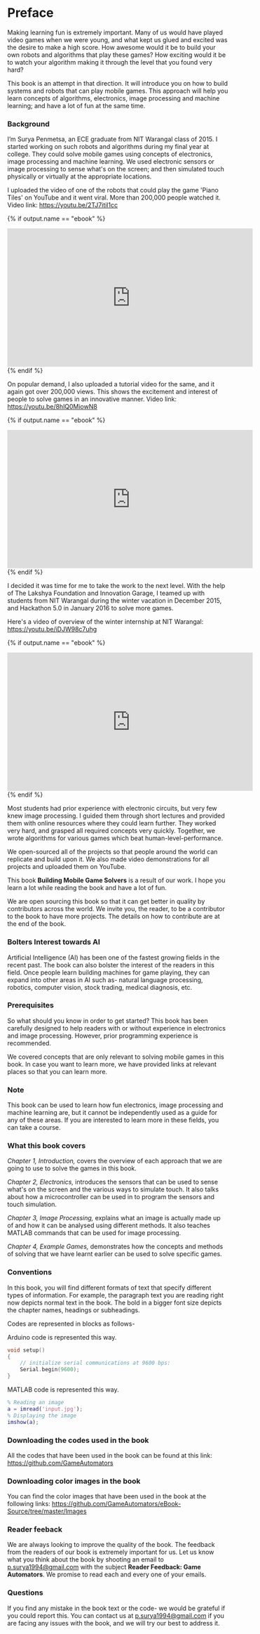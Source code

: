 # Preface

Making learning fun is extremely important. Many of us would have played video games when we were young, and what kept us glued and excited was the desire to make a high score. How awesome would it be to build your own robots and algorithms that play these games? How exciting would it be to watch your algorithm making it through the level that you found very hard?

This book is an attempt in that direction. It will introduce you on how to build systems and robots that can play mobile games. This approach will help you learn concepts of algorithms, electronics, image processing and machine learning; and have a lot of fun at the same time. 

### Background 

I’m Surya Penmetsa, an ECE graduate from NIT Warangal class of 2015. I started working on such robots and algorithms during my final year at college. They could solve mobile games using concepts of electronics, image processing and machine learning. We used electronic sensors or image processing to sense what's on the screen; and then simulated touch physically or virtually at the appropriate locations. 

I uploaded the video of one of the robots that could play the game 'Piano Tiles' on YouTube and it went viral. More than 200,000 people watched it. Video link: https://youtu.be/2TJ7itil1cc

{% if output.name == "ebook" %}
<div class="row" style="text-align:center;">
	<iframe width="560" height="315" src="https://www.youtube.com/embed/2TJ7itil1cc" frameborder="0" allowfullscreen></iframe>
</div>
{% endif %}

On popular demand, I also uploaded a tutorial video for the same, and it again got over 200,000 views. This shows the excitement and interest of people to solve games in an innovative manner. Video link: https://youtu.be/8hlQ0MiowN8

{% if output.name == "ebook" %}
<div class="row" style="text-align:center;">
	<iframe width="560" height="315" src="https://www.youtube.com/embed/8hlQ0MiowN8" frameborder="0" allowfullscreen></iframe>
</div>
{% endif %}

I decided it was time for me to take the work to the next level. With the help of The Lakshya Foundation and Innovation Garage, I teamed up with students from NIT Warangal during the winter vacation in December 2015, and Hackathon 5.0 in January 2016 to solve more games.

Here's a video of overview of the winter internship at NIT Warangal: https://youtu.be/iDJW98c7uhg

{% if output.name == "ebook" %}
<div class="row" style="text-align:center;">
	<iframe width="560" height="315" src="https://www.youtube.com/embed/iDJW98c7uhg" frameborder="0" allowfullscreen></iframe>
</div>
{% endif %}

Most students had prior experience with electronic circuits, but very few knew image processing. I guided them through short lectures and provided them with online resources where they could learn further. They worked very hard, and grasped all required concepts very quickly. Together, we wrote algorithms for various games which beat human-level-performance. 

We open-sourced all of the projects so that people around the world can replicate and build upon it. We also made video demonstrations for all projects and uploaded them on YouTube. 

This book **Building Mobile Game Solvers** is a result of our work. I hope you learn a lot while reading the book and have a lot of fun. 

We are open sourcing this book so that it can get better in quality by contributors across the world. We invite you, the reader, to be a contributor to the book to have more projects. The details on how to contribute are at the end of the book.

### Bolters Interest towards AI

Artificial Intelligence (AI) has been one of the fastest growing fields in the recent past. The book can also bolster the interest of the readers in this field. Once people learn building machines for game playing, they can expand into other areas in AI such as- natural language processing, robotics, computer vision, stock trading, medical diagnosis, etc.

### Prerequisites

So what should you know in order to get started? This book has been carefully designed to help readers with or without experience in electronics and image processing. However, prior programming experience is recommended.

We covered concepts that are only relevant to solving mobile games in this book. In case you want to learn more, we have provided links at relevant places so that you can learn more. 

### Note

This book can be used to learn how fun electronics, image processing and machine learning are, but it cannot be independently used as a guide for any of these areas. If you are interested to learn more in these fields, you can take a course. 

### What this book covers

*Chapter 1, Introduction,* covers the overview of each approach that we are going to use to solve the games in this book.

*Chapter 2, Electronics,* introduces the sensors that can be used to sense what's on the screen and the various ways to simulate touch. It also talks about how a microcontroller can be used in to program the sensors and touch simulation.

*Chapter 3, Image Processing,* explains what an image is actually made up of and how it can be analysed using different methods. It also teaches MATLAB commands that can be used for image processing.

*Chapter 4, Example Games,* demonstrates how the concepts and methods of solving that we have learnt earlier can be used to solve specific games.

### Conventions

In this book, you will find different formats of text that specify different types of information. For example, the paragraph text you are reading right now depicts normal text in the book. The bold in a bigger font size depicts the chapter names, headings or subheadings.

Codes are represented in blocks as follows-

Arduino code is represented this way.
```C
void setup()
{
    // initialize serial communications at 9600 bps:
    Serial.begin(9600);
}
```

MATLAB code is represented this way.
```MATLAB
% Reading an image
a = imread('input.jpg');
% Displaying the image
imshow(a);
```

### Downloading the codes used in the book

All the codes that have been used in the book can be found at this link: https://github.com/GameAutomators

### Downloading color images in the book

You can find the color images that have been used in the book at the following links: https://github.com/GameAutomators/eBook-Source/tree/master/Images

### Reader feeback

We are always looking to improve the quality of the book. The feedback from the readers of our book is extremely important for us. Let us know what you think about the book by shooting an email to p.surya1994@gmail.com with the subject **Reader Feedback: Game Automators**. We promise to read each and every one of your emails.

### Questions

If you find any mistake in the book text or the code- we would be grateful if you could report this. You can contact us at p.surya1994@gmail.com if you are facing any issues with the book, and we will try our best to address it. 